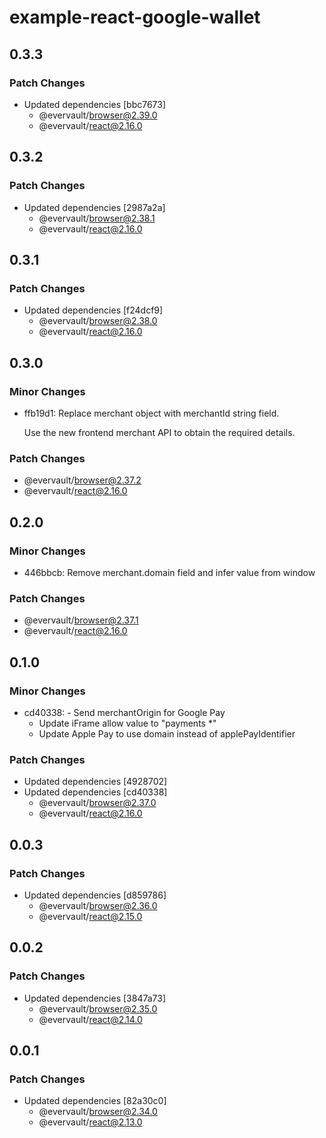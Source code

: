 # example-react-google-wallet

## 0.3.3

### Patch Changes

- Updated dependencies [bbc7673]
  - @evervault/browser@2.39.0
  - @evervault/react@2.16.0

## 0.3.2

### Patch Changes

- Updated dependencies [2987a2a]
  - @evervault/browser@2.38.1
  - @evervault/react@2.16.0

## 0.3.1

### Patch Changes

- Updated dependencies [f24dcf9]
  - @evervault/browser@2.38.0
  - @evervault/react@2.16.0

## 0.3.0

### Minor Changes

- ffb19d1: Replace merchant object with merchantId string field.

  Use the new frontend merchant API to obtain the required details.

### Patch Changes

- @evervault/browser@2.37.2
- @evervault/react@2.16.0

## 0.2.0

### Minor Changes

- 446bbcb: Remove merchant.domain field and infer value from window

### Patch Changes

- @evervault/browser@2.37.1
- @evervault/react@2.16.0

## 0.1.0

### Minor Changes

- cd40338: - Send merchantOrigin for Google Pay
  - Update iFrame allow value to "payments \*"
  - Update Apple Pay to use domain instead of applePayIdentifier

### Patch Changes

- Updated dependencies [4928702]
- Updated dependencies [cd40338]
  - @evervault/browser@2.37.0
  - @evervault/react@2.16.0

## 0.0.3

### Patch Changes

- Updated dependencies [d859786]
  - @evervault/browser@2.36.0
  - @evervault/react@2.15.0

## 0.0.2

### Patch Changes

- Updated dependencies [3847a73]
  - @evervault/browser@2.35.0
  - @evervault/react@2.14.0

## 0.0.1

### Patch Changes

- Updated dependencies [82a30c0]
  - @evervault/browser@2.34.0
  - @evervault/react@2.13.0
